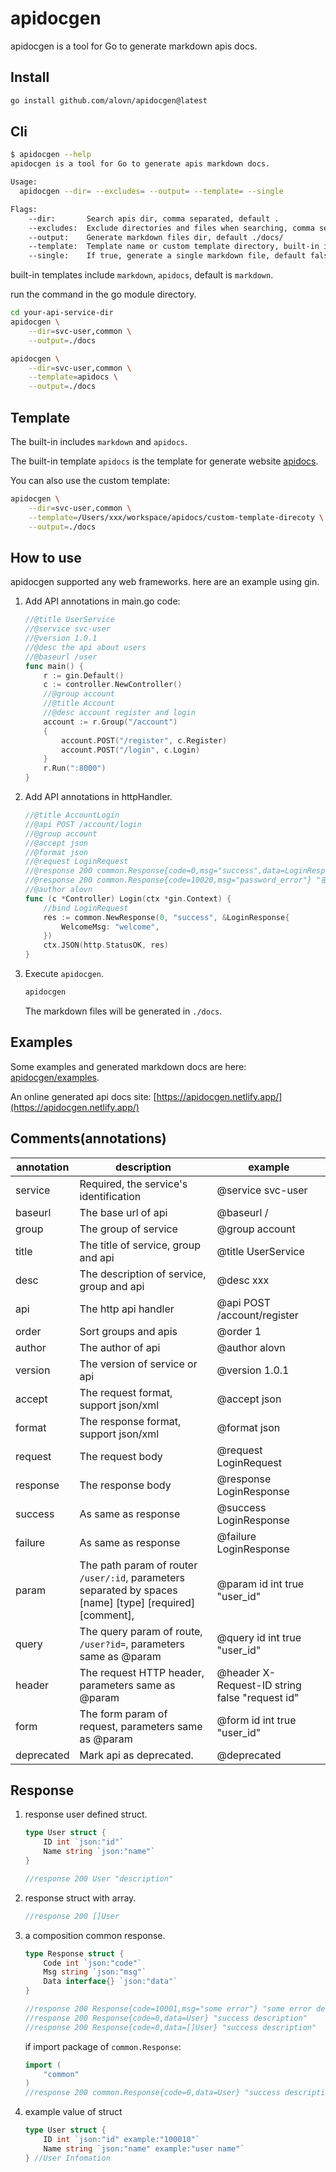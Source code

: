 # apidocgen

apidocgen is a tool for Go to generate markdown apis docs.

## Install

```bash
go install github.com/alovn/apidocgen@latest
```

## Cli

```bash
$ apidocgen --help
apidocgen is a tool for Go to generate apis markdown docs.

Usage:
  apidocgen --dir= --excludes= --output= --template= --single

Flags:
    --dir:       Search apis dir, comma separated, default .
    --excludes:  Exclude directories and files when searching, comma separated
    --output:    Generate markdown files dir, default ./docs/
    --template:  Template name or custom template directory, built-in includes markdown and apidocs, default markdown.
    --single:    If true, generate a single markdown file, default false
```

built-in templates include `markdown`, `apidocs`, default is `markdown`.

run the command in the go module directory.

```bash
cd your-api-service-dir
apidocgen \
    --dir=svc-user,common \
    --output=./docs

apidocgen \
    --dir=svc-user,common \
    --template=apidocs \
    --output=./docs
```

## Template

The built-in includes `markdown` and `apidocs`.

The built-in template `apidocs` is the template for generate website [apidocs](git@github.com:alovn/apidocs.git).

You can also use the custom template:

```bash
apidocgen \
    --dir=svc-user,common \
    --template=/Users/xxx/workspace/apidocs/custom-template-direcoty \
    --output=./docs
```

## How to use

apidocgen supported any web frameworks. here are an example using gin.

1. Add API annotations in main.go code:

    ```go
    //@title UserService
    //@service svc-user
    //@version 1.0.1
    //@desc the api about users
    //@baseurl /user
    func main() {
        r := gin.Default()
        c := controller.NewController()
        //@group account
        //@title Account
        //@desc account register and login
        account := r.Group("/account")
        {
            account.POST("/register", c.Register)
            account.POST("/login", c.Login)
        }
        r.Run(":8000")
    }
    ```

2. Add API annotations in httpHandler.

    ```go
    //@title AccountLogin
    //@api POST /account/login
    //@group account
    //@accept json
    //@format json
    //@request LoginRequest
    //@response 200 common.Response{code=0,msg="success",data=LoginResponse} "登录成功返回数据"
    //@response 200 common.Response{code=10020,msg="password_error"} "密码错误"
    //@author alovn
    func (c *Controller) Login(ctx *gin.Context) {
        //bind LoginRequest
        res := common.NewResponse(0, "success", &LoginResponse{
            WelcomeMsg: "welcome",
        })
        ctx.JSON(http.StatusOK, res)
    }
    ```

3. Execute `apidocgen`.

    ```bash
    apidocgen
    ```

    The markdown files will be generated in `./docs`.

## Examples

Some examples and generated markdown docs are here: [apidocgen/examples](https://github.com/alovn/apidocgen/tree/main/examples).

An online generated api docs site: [https://apidocgen.netlify.app/](https://apidocgen.netlify.app/)

## Comments(annotations)

annotation|description|example
--|--|--
service|Required, the service's identification|@service svc-user
baseurl|The base url of api|@baseurl /
group|The group of service|@group account
title|The title of service, group and api|@title UserService
desc|The description of service, group and api|@desc xxx
api|The http api handler|@api POST /account/register
order|Sort groups and apis|@order 1
author|The author of api|@author alovn
version|The version of service or api|@version 1.0.1
accept|The request format, support json/xml|@accept json
format|The response format, support json/xml|@format json
request|The request body|@request LoginRequest
response|The response body|@response LoginResponse
success|As same as response|@success LoginResponse
failure|As same as response|@failure LoginResponse
param|The path param of router `/user/:id`, parameters separated by spaces [name] [type] [required] [comment],|@param id int true "user_id"
query|The query param of route, `/user?id=`, parameters same as @param|@query id int true "user_id"
header|The request HTTP header, parameters same as @param|@header X-Request-ID string false "request id"
form|The form param of request, parameters same as @param|@form id int true "user_id"
deprecated|Mark api as deprecated.|@deprecated

## Response

1. response user defined struct.

    ```go
    type User struct {
        ID int `json:"id"`
        Name string `json:"name"`
    }

    //response 200 User "description"
    ```

2. response struct with array.

    ```go
    //response 200 []User
    ```

3. a composition common response.

    ```go
    type Response struct {
        Code int `json:"code"`
        Msg string `json:"msg"`
        Data interface{} `json:"data"`
    }

    //response 200 Response{code=10001,msg="some error"} "some error description"
    //response 200 Response{code=0,data=User} "success description"
    //response 200 Response{code=0,data=[]User} "success description"
    ```

    if import package of `common.Response`:

    ```go
    import (
        "common"
    )
    //response 200 common.Response{code=0,data=User} "success description"
    ```

4. example value of struct

    ```go
    type User struct {
        ID int `json:"id" example:"100010"`
        Name string `json:"name" example:"user name"`
    } //User Infomation
    ```
